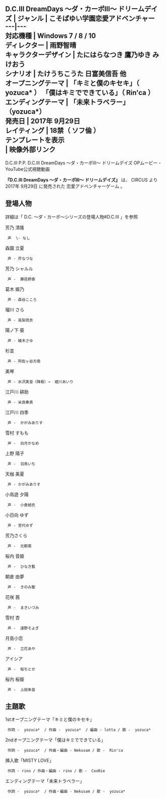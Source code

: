 D.C.III DreamDays 〜ダ・カーポIII〜 ドリームデイズ  |  ジャンル  |  こそばゆい学園恋愛アドベンチャー   
---|---  
対応機種  |  Windows 7  /  8  /  10   
ディレクター  |  雨野智晴   
キャラクターデザイン  |  たにはらなつき  鷹乃ゆき  みけおう   
シナリオ  |  たけうちこうた  日富美信吾  他   
オープニングテーマ  |  「キミと僕のキセキ」（  yozuca*  ）  「僕はキミでできている」（  Rin'ca  ）   
エンディングテーマ  |  「未来トラベラー」（yozuca*）   
発売日  |  2017年  9月29日   
レイティング  |  18禁（  ソフ倫  ）   
テンプレートを表示  
|  映像外部リンク  
---  
D.C.III P.P. D.C.III DreamDays 〜ダ・カーポIII〜 ドリームデイズ OPムービー - YouTube公式視聴動画  
  
**『D.C.III DreamDays 〜ダ・カーポIII〜 ドリームデイズ』** は、  CIRCUS  より  2017年  9月29日
に発売された  恋愛アドベンチャーゲーム    。

##  登場人物  

詳細は「  D.C. 〜ダ・カーポ〜シリーズの登場人物#D.C.III  」を参照

芳乃 清隆

     声  \- なし 
森園 立夏

     声 - 芹なづな 
芳乃 シャルル

     声 -  藤邑鈴香 
葛木 姫乃

     声 - 森谷こころ 
瑠川 さら

     声 - 高梨琉衣 
陽ノ下 葵

     声 - 綾木さゆ 
杉並

     声 - 阿佐ヶ谷方南 
美琴

     声 - 水沢美音（降板）→  姫川あいり   
江戸川 耕助

     声 - 米良奏真 
江戸川 四季

     声 -  かがみありす 
雪村 すもも

     声 -  白月かなめ 
上野 陽子

     声 -  羽鳥いち 
天枷 美夏

     声 - かがみありす 
小鳥遊 夕陽

     声 -  小倉結衣 
小日向 ゆず

     声 - 宮代ゆず 
芳乃さくら

     声 -  北都南 
桜内 音姫

     声 -  ひなき藍 
朝倉 由夢

     声 -  きのみ聖 
花咲 茜

     声 -  まきいづみ 
雪村 杏

     声 -  遠野そよぎ 
月島小恋

     声 -  立花あや 
アイシア

     声 -  桜ちとせ 
桜内 桜姫

     声 -  上田朱音 

##  主題歌  

1stオープニングテーマ「キミと僕のキセキ」

     作詞 -  yozuca*  / 作曲 -  yozuca*  / 編曲 - lotta / 歌 -  yozuca* 
2ndオープニングテーマ「僕はキミでできている」

     作詞 -  yozuca*  / 作曲・編曲 - Nekusam / 歌 -  Rin'ca 
挿入歌「MISTY LOVE」

     作詞 - rino / 作曲・編曲 - rino / 歌 -  CooRie 
エンディングテーマ「未来トラベラー」

     作詞 -  yozuca*  / 作曲・編曲 - Nekusam / 歌 -  yozuca* 

